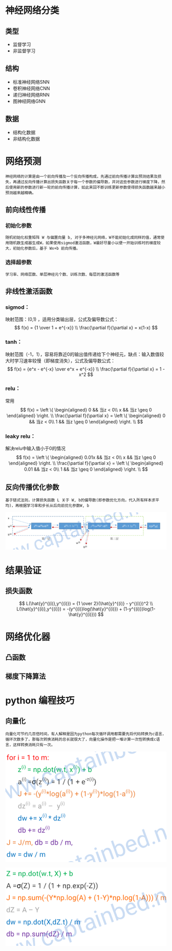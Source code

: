 # 神经网络分类
## 类型
+ 监督学习
+ 非监督学习
## 结构
+ 标准神经网络SNN
+ 卷积神经网络CNN
+ 递归神经网络RNN 
+ 图神经网络GNN
## 数据
+ 结构化数据
+ 非结构化数据

# 网络预测
    神经网络的计算是由一个前向传播及一个反向传播构成，先通过前向传播计算出预测结果及损失，再通过反向传播计算出损失函数关于每一个参数的偏导数，并对这些参数进行梯度下降，然后使用新的参数进行新一轮的前向传播计算，如此来回不断训练更新参数使得损失函数越来越小预测越来越精确。
## 前向线性传播
### 初始化参数
    随机初始化权重矩阵 W 与偏置向量 b, 对于多神经元网络，W不能初始化成同样的值，通常使用随机数生成器生成W，如果使用sigmod激活函数，W最好尽量小以便一开始训练时的梯度较大，初始化参数后，基于 Wx+b 前向传播。
### 选择超参数
    学习率、网络层数、单层神经元个数、训练次数、每层的激活函数等

## 非线性激活函数
### sigmod：
映射范围：(0,1) ，适用分类输出层，公式及偏导数公式：
$$
f(x) = {1 \over 1 + e^{-x}}
\\
\frac{\partial f}{\partial x} = x(1-x) 
$$
### tanh：
映射范围（-1，1），容易将靠近0的输出值传递给下个神经元，缺点：输入数值较大时学习速率较慢（即梯度消失），公式及偏导数公式：
$$
f(x) = {e^x - e^{-x} \over e^x + e^{-x}}
\\
\frac{\partial f}{\partial x} = 1 - x^2
$$
### relu：
常用
$$
f(x) =
\left
\{
\begin{aligned}
0 && 当z < 0\\
x && 当z \geq 0
\end{aligned}
\right.
\\
\frac{\partial f}{\partial x} =
\left
\{
\begin{aligned}
0 && 当z < 0\\
1 && 当z \geq 0
\end{aligned}
\right.
\\
$$
### leaky relu：
解决relu中输入值小于0的情况
$$
f(x) =
\left
\{
\begin{aligned}
0.01x && 当z < 0\\
x && 当z \geq 0
\end{aligned}
\right.
\\
\frac{\partial f}{\partial x} =
\left
\{
\begin{aligned}
0.01 && 当z < 0\\
1 && 当z \geq 0
\end{aligned}
\right.
\\
$$

## 反向传播优化参数
    基于链式法则，计算损失函数 L 关于 W, b的偏导数(即参数优化方向，代入所有样本求平均)，再根据学习率和步长从后向前优化参数W, b
![avatar](./images/_01_03.png)
# 结果验证
## 损失函数
$$
    L(\hat{y}^{(i)},y^{(i)}) = {1 \over 2}(\hat{y}^{(i)} - y^{(i)})^2
    \\
    L(\hat{y}^{(i)},y^{(i)}) = -(y^{(i)}log(\hat{y}^{(i)}) + (1-y^{(i)})log(1-\hat{y}^{(i)}))
$$
# 网络优化器
## 凸函数
## 梯度下降算法

# python 编程技巧
## 向量化
    向量化可节约几百倍时间，有人解释是因为python每次循环调用都需要先将代码转换为c语言，循环次数多了，那每次转换消耗的总长就很大了，向量化操作是把一堆计算一次性转换成c语言，这样转换消耗只有一次。
![avatar](./images/_01_01.png)
 
 ![avatar](./images/_01_02.png)
